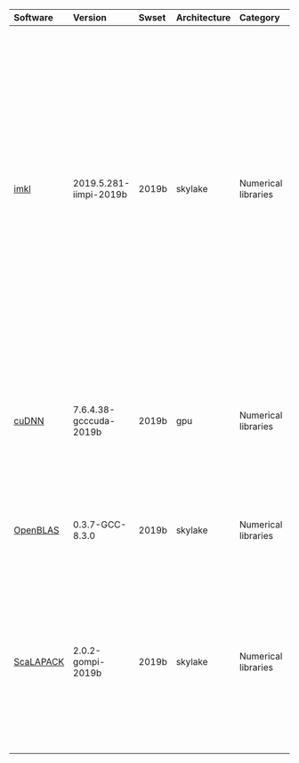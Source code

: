 | Software                                                            | Version                       | Swset        | Architecture   | Category                   | Clusters    | Description                                                                                                                                                                                                                                                                                                |
|:--------------------------------------------------------------------|:------------------------------|:-------------|:---------------|:---------------------------|:------------|:-----------------------------------------------------------------------------------------------------------------------------------------------------------------------------------------------------------------------------------------------------------------------------------------------------------|
| <p><a href=https://software.intel.com/en-us/intel-mkl/>imkl</a></p> | <p>2019.5.281-iimpi-2019b</p> | <p>2019b</p> | <p>skylake</p> | <p>Numerical libraries</p> | <p>iris</p> | Intel Math Kernel Library is a library of highly optimized, extensively threaded math routines for science, engineering, and financial applications that require maximum performance. Core math functions include BLAS, LAPACK, ScaLAPACK, Sparse Solvers, Fast Fourier Transforms, Vector Math, and more. |
| <p><a href=https://developer.nvidia.com/cudnn>cuDNN</a></p>         | <p>7.6.4.38-gcccuda-2019b</p> | <p>2019b</p> | <p>gpu</p>     | <p>Numerical libraries</p> | <p>iris</p> | The NVIDIA CUDA Deep Neural Network library (cuDNN) is a GPU-accelerated library of primitives for deep neural networks.                                                                                                                                                                                   |
| <p><a href=http://xianyi.github.com/OpenBLAS/>OpenBLAS</a></p>      | <p>0.3.7-GCC-8.3.0</p>        | <p>2019b</p> | <p>skylake</p> | <p>Numerical libraries</p> | <p>iris</p> | OpenBLAS is an optimized BLAS library based on GotoBLAS2 1.13 BSD version.                                                                                                                                                                                                                                 |
| <p><a href=http://www.netlib.org/scalapack/>ScaLAPACK</a></p>       | <p>2.0.2-gompi-2019b</p>      | <p>2019b</p> | <p>skylake</p> | <p>Numerical libraries</p> | <p>iris</p> | The ScaLAPACK (or Scalable LAPACK) library includes a subset of LAPACK routines redesigned for distributed memory MIMD parallel computers.                                                                                                                                                                 |